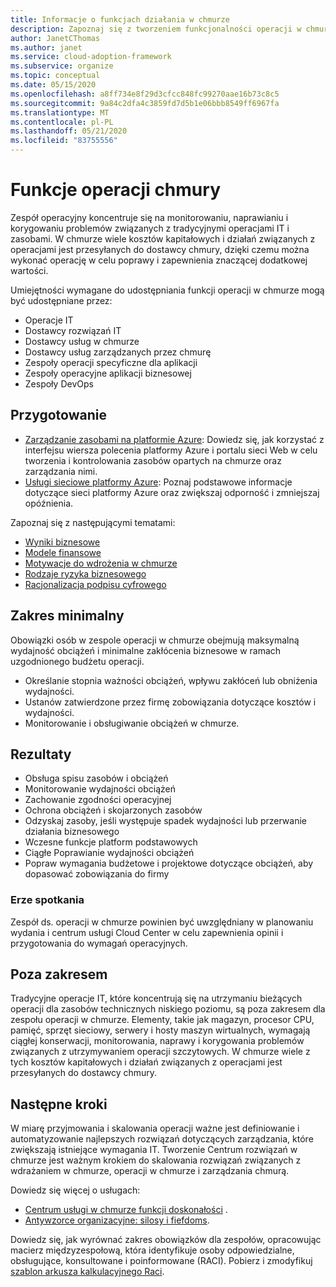 ```yaml
---
title: Informacje o funkcjach działania w chmurze
description: Zapoznaj się z tworzeniem funkcjonalności operacji w chmurze i personelem zespołu odpowiednio do potrzeb.
author: JanetCThomas
ms.author: janet
ms.service: cloud-adoption-framework
ms.subservice: organize
ms.topic: conceptual
ms.date: 05/15/2020
ms.openlocfilehash: a8ff734e8f29d3cfcc848fc99270aae16b73c8c5
ms.sourcegitcommit: 9a84c2dfa4c3859fd7d5b1e06bbb8549ff6967fa
ms.translationtype: MT
ms.contentlocale: pl-PL
ms.lasthandoff: 05/21/2020
ms.locfileid: "83755556"
---
```

# <a name="cloud-operations-functions"></a>Funkcje operacji chmury

Zespół operacyjny koncentruje się na monitorowaniu, naprawianiu i korygowaniu problemów związanych z tradycyjnymi operacjami IT i zasobami. W chmurze wiele kosztów kapitałowych i działań związanych z operacjami jest przesyłanych do dostawcy chmury, dzięki czemu można wykonać operację w celu poprawy i zapewnienia znaczącej dodatkowej wartości.

Umiejętności wymagane do udostępniania funkcji operacji w chmurze mogą być udostępniane przez:

- Operacje IT
- Dostawcy rozwiązań IT
- Dostawcy usług w chmurze
- Dostawcy usług zarządzanych przez chmurę
- Zespoły operacji specyficzne dla aplikacji
- Zespoły operacyjne aplikacji biznesowej
- Zespoły DevOps

## <a name="preparation"></a>Przygotowanie

- [Zarządzanie zasobami na platformie Azure](https://docs.microsoft.com/learn/paths/manage-resources-in-azure): Dowiedz się, jak korzystać z interfejsu wiersza polecenia platformy Azure i portalu sieci Web w celu tworzenia i kontrolowania zasobów opartych na chmurze oraz zarządzania nimi.
- [Usługi sieciowe platformy Azure](https://docs.microsoft.com/learn/modules/intro-to-azure-networking): Poznaj podstawowe informacje dotyczące sieci platformy Azure oraz zwiększaj odporność i zmniejszaj opóźnienia.

Zapoznaj się z następującymi tematami:

- [Wyniki biznesowe](../strategy/business-outcomes/index.md)
- [Modele finansowe](../strategy/financial-models.md)
- [Motywacje do wdrożenia w chmurze](../strategy/motivations.md)
- [Rodzaje ryzyka biznesowego](../govern/policy-compliance/risk-tolerance.md)
- [Racjonalizacja podpisu cyfrowego](../digital-estate/index.md)

## <a name="minimum-scope"></a>Zakres minimalny

Obowiązki osób w zespole operacji w chmurze obejmują maksymalną wydajność obciążeń i minimalne zakłócenia biznesowe w ramach uzgodnionego budżetu operacji.

- Określanie stopnia ważności obciążeń, wpływu zakłóceń lub obniżenia wydajności.
- Ustanów zatwierdzone przez firmę zobowiązania dotyczące kosztów i wydajności.
- Monitorowanie i obsługiwanie obciążeń w chmurze.

## <a name="deliverables"></a>Rezultaty

- Obsługa spisu zasobów i obciążeń
- Monitorowanie wydajności obciążeń
- Zachowanie zgodności operacyjnej
- Ochrona obciążeń i skojarzonych zasobów
- Odzyskaj zasoby, jeśli występuje spadek wydajności lub przerwanie działania biznesowego
- Wczesne funkcje platform podstawowych
- Ciągłe Poprawianie wydajności obciążeń
- Popraw wymagania budżetowe i projektowe dotyczące obciążeń, aby dopasować zobowiązania do firmy

### <a name="meeting-cadence"></a>Erze spotkania

Zespół ds. operacji w chmurze powinien być uwzględniany w planowaniu wydania i centrum usługi Cloud Center w celu zapewnienia opinii i przygotowania do wymagań operacyjnych.

## <a name="out-of-scope"></a>Poza zakresem

Tradycyjne operacje IT, które koncentrują się na utrzymaniu bieżących operacji dla zasobów technicznych niskiego poziomu, są poza zakresem dla zespołu operacji w chmurze. Elementy, takie jak magazyn, procesor CPU, pamięć, sprzęt sieciowy, serwery i hosty maszyn wirtualnych, wymagają ciągłej konserwacji, monitorowania, naprawy i korygowania problemów związanych z utrzymywaniem operacji szczytowych. W chmurze wiele z tych kosztów kapitałowych i działań związanych z operacjami jest przesyłanych do dostawcy chmury.

## <a name="next-steps"></a>Następne kroki

W miarę przyjmowania i skalowania operacji ważne jest definiowanie i automatyzowanie najlepszych rozwiązań dotyczących zarządzania, które zwiększają istniejące wymagania IT. Tworzenie Centrum rozwiązań w chmurze jest ważnym krokiem do skalowania rozwiązań związanych z wdrażaniem w chmurze, operacji w chmurze i zarządzania chmurą.

Dowiedz się więcej o usługach:

- [Centrum usługi w chmurze funkcji doskonałości](../organize/cloud-center-of-excellence.md) .
- [Antywzorce organizacyjne: silosy i fiefdoms](../organize/fiefdoms-silos.md).

Dowiedz się, jak wyrównać zakres obowiązków dla zespołów, opracowując macierz międzyzespołową, która identyfikuje osoby odpowiedzialne, obsługujące, konsultowane i poinformowane (RACI). Pobierz i zmodyfikuj [szablon arkusza kalkulacyjnego Raci](https://archcenter.blob.core.windows.net/cdn/fusion/management/raci-template.xlsx).
